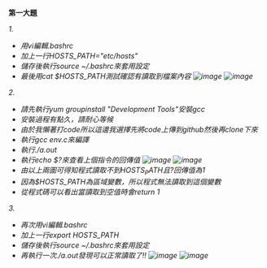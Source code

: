 ﻿<strong>第一大題</strong>

<em>1.<em>
+ 用vi編輯.bashrc
+ 加上一行HOSTS_PATH="etc/hosts"
+ 儲存後執行source ~/.bashrc來套用設定
+ 最後用cat $HOSTS_PATH測試確認有讀取到檔案內容
![image](https://github.com/j6s94e04/107-1-ntcu-linux/blob/HW-6/ACS107103/centos-2018-11-27-18-52-01.png)
![image](https://github.com/j6s94e04/107-1-ntcu-linux/blob/HW-6/ACS107103/centos-2018-11-27-18-53-53.png)

<em>2.<em>
+ 請先執行yum groupinstall "Development Tools"安裝gcc
+ 安裝過程有點久，請耐心等候
+ 由於我懶著打code所以這邊我選擇先將code上傳到github然後再clone下來
+ 執行gcc env.c來編譯
+ 執行./a.out
+ 執行echo $?來查看上個指令的回傳值
![image](https://github.com/j6s94e04/107-1-ntcu-linux/blob/HW-6/ACS107103/centos-2018-11-27-19-07-21.png)
![image](https://github.com/j6s94e04/107-1-ntcu-linux/blob/HW-6/ACS107103/centos-2018-11-27-19-10-47.png)
+ 由以上兩圖可得知程式讀取不到$HOSTS_PATH且$?回傳值為1
+ 因為$HOSTS_PATH為區域變數，所以程式無法讀取到這個變數
+ 從程式碼可以看出當讀取到空值時會return 1

<em>3.<em>
+ 再次用vi編輯.bashrc
+ 加上一行export HOSTS_PATH
+ 儲存後執行source ~/.bashrc來套用設定
+ 再執行一次./a.out發現可以正常讀取了!!
![image](https://github.com/j6s94e04/107-1-ntcu-linux/blob/HW-6/ACS107103/centos-2018-11-27-19-28-32.png)
![image](https://github.com/j6s94e04/107-1-ntcu-linux/blob/HW-6/ACS107103/centos-2018-11-27-19-30-13.png)
